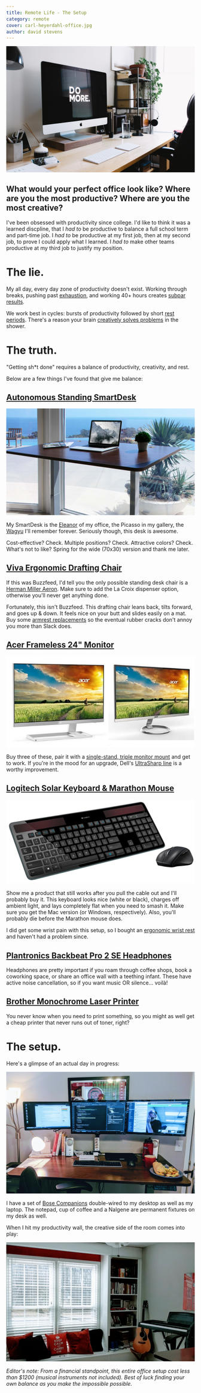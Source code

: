 ```yaml
---
title: Remote Life - The Setup
category: remote
cover: carl-heyerdahl-office.jpg
author: david stevens
---
```


![unsplash.com](carl-heyerdahl-office.jpg)

## What would your perfect office look like?  Where are you the most productive?  Where are you the most creative? 

I've been obsessed with productivity since college.  I'd like to think it was a learned discpline, that I _had to_ be productive to balance a full school term and part-time job.  I _had to_ be productive at my first job, then at my second job, to prove I could apply what I learned.  I _had to_ make other teams productive at my third job to justify my position.

# The lie.

My all day, every day zone of productivity doesn't exist.  Working through breaks, pushing past [exhaustion](https://www.huffingtonpost.com/jonathan-chan/3-scientifically-backed-r_b_14509568.html), and working 40+ hours creates [subpar results](https://www.alternet.org/story/154518/why_we_have_to_go_back_to_a_40-hour_work_week_to_keep_our_sanity).  

We work best in cycles: bursts of productivity followed by short [rest periods](https://www.theatlantic.com/business/archive/2014/09/science-tells-you-how-many-minutes-should-you-take-a-break-for-work-17/380369).  There's a reason your brain [creatively solves problems](http://content.time.com/time/magazine/article/0,9171,1147152,00.html) in the shower.

# The truth.

"Getting sh*t done" requires a balance of productivity, creativity, and rest.

Below are a few things I've found that give me balance:

## [Autonomous Standing SmartDesk](https://www.autonomous.ai/product/standing-desk)

![autonomous.ai](autonomous.jpg)

My SmartDesk is the [Eleanor](https://en.wikipedia.org/wiki/Shelby_Mustang) of my office, the Picasso in my gallery, the [Wagyu](https://www.youtube.com/watch?v=GG-uE0Iewdo) I'll remember forever.  Seriously though, this desk is awesome.  

Cost-effective?  Check.  Multiple positions?  Check.  Attractive colors?  Check.  What's not to like?  Spring for the wide (70x30) version and thank me later.

## [Viva Ergonomic Drafting Chair](https://www.amazon.com/gp/product/B01F704KHQ)

If this was Buzzfeed, I'd tell you the only possible standing desk chair is a [Herman Miller Aeron](http://store.hermanmiller.com/office/stools/aeron-work-stool/2197386.html). Make sure to add the La Croix dispenser option, otherwise you'll never get anything done.

Fortunately, this isn't Buzzfeed.  This drafting chair leans back, tilts forward, and goes up & down.  It feels nice on your butt and slides easily on a mat.  Buy some [armrest replacements](https://www.amazon.com/gp/product/B00CEZKFO0) so the eventual rubber cracks don't annoy you more than Slack does.

## [Acer Frameless 24" Monitor](https://www.newegg.com/Product/Product.aspx?Item=N82E16824011141)

![](acer.jpg)

Buy three of these, pair it with a [single-stand, triple monitor mount](https://www.amazon.com/gp/product/B01A02QFV0) and get to work.  If you're in the mood for an upgrade, Dell's [UltraSharp line](http://www.dell.com/ed/business/p/dell-u2414h/pd) is a worthy improvement.


## [Logitech Solar Keyboard & Marathon Mouse](https://www.logitech.com/en-us/product/11902?crid=1022)

![](mk750.jpg)

Show me a product that still works after you pull the cable out and I'll probably buy it.  This keyboard looks nice (white or black), charges off ambient light, and lays completely flat when you need to smash it.  Make sure you get the Mac version (or Windows, respectively).  Also, you'll probably die before the Marathon mouse does.

I did get some wrist pain with this setup, so I bought an [ergonomic wrist rest](https://www.amazon.com/gp/product/B01M11FLUJ) and haven't had a problem since.

## [Plantronics Backbeat Pro 2 SE Headphones](https://www.amazon.com/dp/B01MCRVPO6)

Headphones are pretty important if you roam through coffee shops, book a coworking space, or share an office wall with a teething infant.  These have active noise cancellation, so if you want music OR silence... voilà!

## [Brother Monochrome Laser Printer](https://www.amazon.com/dp/B00NQ1CLTI)

You never know when you need to print something, so you might as well get a cheap printer that never runs out of toner, right?


# The setup.

Here's a glimpse of an actual day in progress:

![](./remote-workday.jpg)

I have a set of [Bose Companions](https://www.amazon.com/dp/B00CD1PTF0) double-wired to my desktop as well as my laptop.  The notepad, cup of coffee and a Nalgene are permanent fixtures on my desk as well. 

When I hit my productivity wall, the creative side of the room comes into play:

![](workroom.png)

_Editor's note: From a financial standpoint, this entire office setup cost less than $1200 (musical instruments not included). Best of luck finding your own balance as you make the impossible possible._
